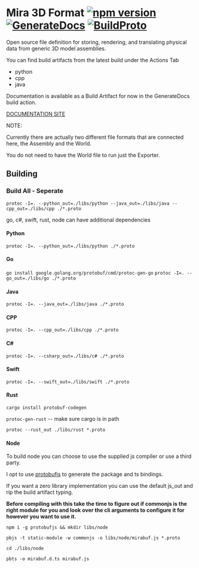 # Mira 3D Format  [![npm version](https://badge.fury.io/js/mirabuf.svg)](https://badge.fury.io/js/mirabuf) [![GenerateDocs](https://github.com/HiceS/mirabuf/actions/workflows/docs_gen.yml/badge.svg?branch=main)](https://github.com/HiceS/mirabuf/actions/workflows/docs_gen.yml) [![BuildProto](https://github.com/HiceS/mirabuf/actions/workflows/proto_compile.yml/badge.svg)](https://github.com/HiceS/mirabuf/actions/workflows/proto_compile.yml)

Open source file definition for storing, rendering, and translating physical data from generic 3D model assemblies.

You can find build artifacts from the latest build under the Actions Tab

- python
- cpp
- java

Documentation is available as a Build Artifact for now in the GenerateDocs build action.

[DOCUMENTATION SITE](https://www.mirabuf.dev/)

NOTE:

Currently there are actually two different file formats that are connected here, the Assembly and the World.

You do not need to have the World file to run just the Exporter.

## Building

### Build All - Seperate

` protoc -I=. --python_out=./libs/python --java_out=./libs/java --cpp_out=./libs/cpp ./*.proto `

go, c#, swift, rust, node can have additional dependencies

#### Python

` protoc -I=. --python_out=./libs/python ./*.proto `

#### Go

` go install google.golang.org/protobuf/cmd/protoc-gen-go `
` protoc -I=. --go_out=./libs/go ./*.proto `

#### Java

` protoc -I=. --java_out=./libs/java ./*.proto `

#### CPP

` protoc -I=. --cpp_out=./libs/cpp ./*.proto `

#### C#

` protoc -I=. --csharp_out=./libs/c# ./*.proto `

#### Swift

` protoc -I=. --swift_out=./libs/swift ./*.proto `

#### Rust

`cargo install protobuf-codegen`

`protoc-gen-rust` -- make sure cargo is in path

`protoc --rust_out ./libs/rust *.proto`

#### Node

To build node you can choose to use the supplied js compiler or use a third party.

I opt to use [protobufjs](https://www.npmjs.com/package/protobufjs) to generate the package and ts bindings.

If you want a zero library implementation you can use the default js_out and rip the build artifact typing.

__Before compiling with this take the time to figure out if commonjs is the right module for you and look over the cli arguments to configure it for however you want to use it.__

`npm i -g protobufjs && mkdir libs/node`

`pbjs -t static-module -w commonjs -o libs/node/mirabuf.js *.proto`

`cd ./libs/node`

`pbts -o mirabuf.d.ts mirabuf.js`

